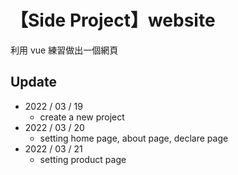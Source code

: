 # 【Side Project】website

利用 vue 練習做出一個網頁

## Update
- 2022 / 03 / 19
  - create a new project
- 2022 / 03 / 20
  - setting home page, about page, declare page
- 2022 / 03 / 21
  - setting product page
